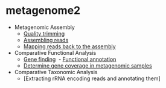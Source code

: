 # metagenome2
* Metagenomic Assembly 
  - [Quality trimming ](https://github.com/xiucz/metagenome2/wiki/002)
  - [Assembling reads](https://github.com/xiucz/metagenome2/wiki/003)
  - [Mapping reads back to the assembly](https://github.com/xiucz/metagenome2/wiki/004)
* Comparative Functional Analysis 
  - [Gene finding](https://github.com/xiucz/metagenome2/wiki/005)
  - [Functional annotation](https://github.com/xiucz/metagenome2/wiki/006)
  - [Determine gene coverage in metagenomic samples](https://github.com/xiucz/metagenome2/wiki/007)
* Comparative Taxonomic Analysis 
  - [Extracting rRNA encoding reads and annotating them]
